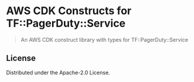 # AWS CDK Constructs for TF::PagerDuty::Service

> An AWS CDK construct library with types for TF::PagerDuty::Service

## License

Distributed under the Apache-2.0 License.
